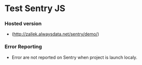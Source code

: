 # Test Sentry JS

### Hosted version
- (http://zallek.alwaysdata.net/sentry/demo/)

### Error Reporting
- Error are not reported on Sentry when project is launch localy.